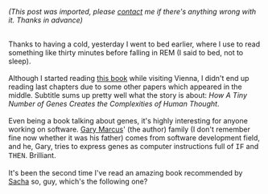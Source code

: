 *(This post was imported, please [contact](#/contact) me if there's anything wrong with it. Thanks in advance)*

<a onblur="try {parent.deselectBloggerImageGracefully();} catch(e) {}" href="http://bp3.blogger.com/_z2FqY6j3nZs/RyScSKAR9EI/AAAAAAAAA0k/a4b4oXpgYz0/s1600-h/birth_cover_500.jpg"><img style="margin: 0pt 0pt 10px 10px; float: right; cursor: pointer;" src="http://bp3.blogger.com/_z2FqY6j3nZs/RyScSKAR9EI/AAAAAAAAA0k/a4b4oXpgYz0/s400/birth_cover_500.jpg" alt="" id="BLOGGER_PHOTO_ID_5126394111591576642" border="0" /></a><br />Thanks to having a cold, yesterday I went to bed earlier, where I use to read something like thirty minutes before falling in REM (I said to bed, not to sleep).<br /><br />Although I started reading <a href="http://www.psych.nyu.edu/gary/birth.html">this book</a> while visiting Vienna, I didn't end up reading last chapters due to some other papers which appeared in the middle. Subtitle sums up pretty well what the story is about: <span style="font-style: italic;">How A Tiny Number of Genes Creates the Complexities of Human Thought</span>.<br /><br />Even being a book talking about genes, it's highly interesting for anyone working on software. <a href="http://www.psych.nyu.edu/gary/">Gary Marcus</a>' (the author) family (I don't remember fine now whether it was his father) comes from software development field, and he, Gary, tries to express genes as computer instructions full of <span style="font-family:courier new;">IF</span> and <span style="font-family:courier new;">THEN</span>. Brilliant.<br /><br />It's been the second time I've read an amazing book recommended by <a href="http://blogs.msdn.com/sacha">Sacha</a> so, guy, which's the following one?